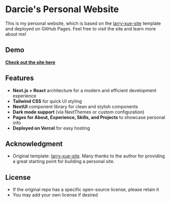 # Darcie's Personal Website

This is my personal website, which is based on the [larry-xue-site](https://github.com/larry-xue/larry-xue-site) template and deployed on GitHub Pages. Feel free to visit the site and learn more about me!

## Demo

[**Check out the site here**](https://darcie-ding.com/)

## Features

- **Next.js + React** architecture for a modern and efficient development experience
- **Tailwind CSS** for quick UI styling
- **NextUI** component library for clean and stylish components
- **Dark mode support** (via NextThemes or custom configuration)
- **Pages for About, Experience, Skills, and Projects** to showcase personal info
- **Deployed on Vercel** for easy hosting

## Acknowledgment

- Original template: [larry-xue-site](https://github.com/larry-xue/larry-xue-site). Many thanks to the author for providing a great starting point for building a personal site.

## License

- If the original repo has a specific open-source license, please retain it  
- You may add your own license if desired
